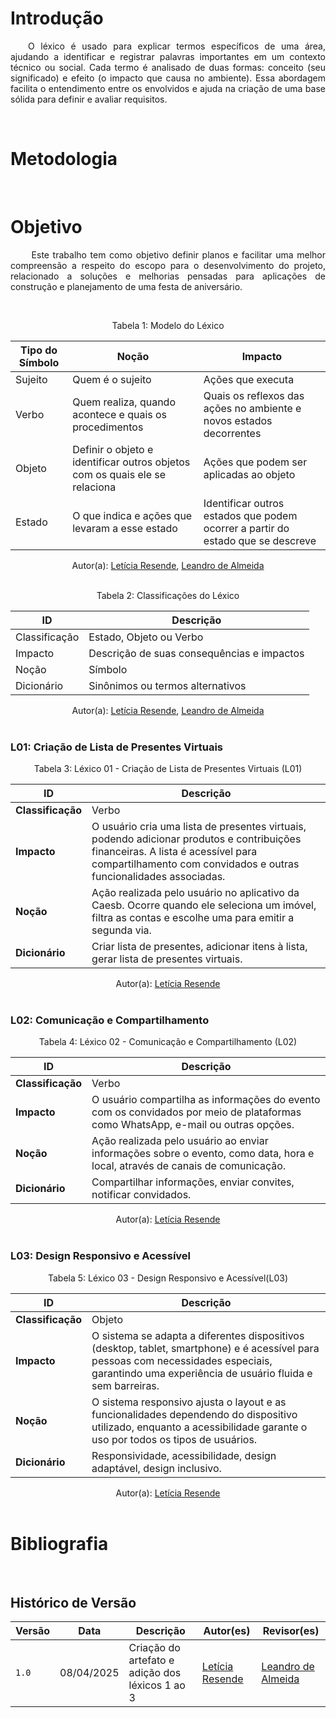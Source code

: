 # Introdução
<p align="justify"> &emsp;&emsp;O léxico é usado para explicar termos específicos de uma área, ajudando a identificar e registrar palavras importantes em um contexto técnico ou social. Cada termo é analisado de duas formas: conceito (seu significado) e efeito (o impacto que causa no ambiente). Essa abordagem facilita o entendimento entre os envolvidos e ajuda na criação de uma base sólida para definir e avaliar requisitos.</p>

<br>

# Metodologia 
<br>


# Objetivo

<p align="justify"> &emsp;&emsp; Este trabalho tem como objetivo definir planos e facilitar uma melhor compreensão a respeito do escopo para o desenvolvimento do projeto, relacionado a soluções e melhorias pensadas para aplicações de construção e planejamento de uma festa de aniversário.</p>

<br>
<center>
 
 Tabela 1: Modelo do Léxico

| Tipo do Símbolo | Noção                                          | Impacto                                                  |
|-----------------|------------------------------------------------|----------------------------------------------------------|
| Sujeito         | Quem é o sujeito                               | Ações que executa                                        |
| Verbo           | Quem realiza, quando acontece e quais os procedimentos | Quais os reflexos das ações no ambiente e novos estados decorrentes |
| Objeto          | Definir o objeto e identificar outros objetos com os quais ele se relaciona | Ações que podem ser aplicadas ao objeto                   |
| Estado          | O que indica e ações que levaram a esse estado | Identificar outros estados que podem ocorrer a partir do estado que se descreve |
</center>

<center>Autor(a): <a href="https://github.com/LeticiaResende23" target = "_blank">Letícia Resende</a>, <a href="https://github.com/leomitx10" target = "_blank">Leandro de Almeida</a> </center>

<br>

<center>

 Tabela 2: Classificações do Léxico

| ID          | Descrição                                               |
|-------------|---------------------------------------------------------|
| Classificação | Estado, Objeto ou Verbo                                 |
| Impacto      | Descrição de suas consequências e impactos              |
| Noção        | Símbolo                                                 |
| Dicionário   | Sinônimos ou termos alternativos                        |

</center>

<center>Autor(a): <a href="https://github.com/LeticiaResende23" target = "_blank">Letícia Resende</a>, <a href="https://github.com/leomitx10" target = "_blank">Leandro de Almeida</a> </center>

<br>


### L01: Criação de Lista de Presentes Virtuais
<center><p>Tabela 3: Léxico 01 - Criação de Lista de Presentes Virtuais (L01)</p> 

| **ID**            | **Descrição**                                                                                  |
|--------------------|----------------------------------------------------------------------------------------------|
| **Classificação**  | Verbo                                                                                       |
| **Impacto**        | O usuário cria uma lista de presentes virtuais, podendo adicionar produtos e contribuições financeiras. A lista é acessível para compartilhamento com convidados e outras funcionalidades associadas. |
| **Noção**          | Ação realizada pelo usuário no aplicativo da Caesb. Ocorre quando ele seleciona um imóvel, filtra as contas e escolhe uma para emitir a segunda via. |
| **Dicionário**     |Criar lista de presentes, adicionar itens à lista, gerar lista de presentes virtuais.                    |  

</center> 

<center>Autor(a): <a href="https://github.com/LeticiaResende23" target = "_blank">Letícia Resende</a></center>  
                                                  
<br>

### L02: Comunicação e Compartilhamento
<center><p>Tabela 4: Léxico 02 - Comunicação e Compartilhamento (L02)</p> 

| **ID**            | **Descrição**                                                                                  |
|--------------------|----------------------------------------------------------------------------------------------|
| **Classificação**  | Verbo                                                                                       |
| **Impacto**        | O usuário compartilha as informações do evento com os convidados por meio de plataformas como WhatsApp, e-mail ou outras opções. |
| **Noção**          | Ação realizada pelo usuário ao enviar informações sobre o evento, como data, hora e local, através de canais de comunicação. |
| **Dicionário**     | Compartilhar informações, enviar convites, notificar convidados.             |  

</center> 

<center>Autor(a): <a href="https://github.com/LeticiaResende23" target = "_blank">Letícia Resende</a></center>  

<br>

### L03: Design Responsivo e Acessível
<center><p>Tabela 5: Léxico 03 - Design Responsivo e Acessível(L03)</p> 

| **ID**            | **Descrição**                                                                                  |
|--------------------|----------------------------------------------------------------------------------------------|
| **Classificação**  | Objeto                                                                                       |
| **Impacto**        | O sistema se adapta a diferentes dispositivos (desktop, tablet, smartphone) e é acessível para pessoas com necessidades especiais, garantindo uma experiência de usuário fluida e sem barreiras. |
| **Noção**          | O sistema responsivo ajusta o layout e as funcionalidades dependendo do dispositivo utilizado, enquanto a acessibilidade garante o uso por todos os tipos de usuários. |
| **Dicionário**     | Responsividade, acessibilidade, design adaptável, design inclusivo.          |  

</center> 

<center>Autor(a): <a href="https://github.com/LeticiaResende23" target = "_blank">Letícia Resende</a></center>  


<br>


# Bibliografia

<br>

## **Histórico de Versão**

| Versão | Data | Descrição | Autor(es) | Revisor(es) |
| ------ | ---- | --------- | --------- | ---------- |
| `1.0`  | 08/04/2025 | Criação do artefato e adição dos léxicos 1 ao 3 | [Letícia Resende](https://github.com/LeticiaResende23) | [Leandro de Almeida](https://github.com/leomitx10)|
